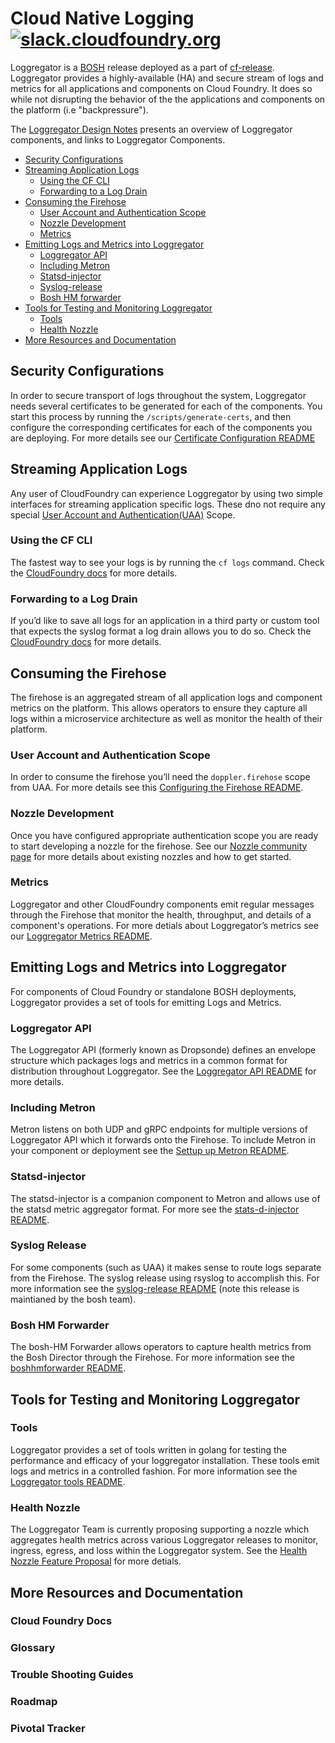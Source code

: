 # Cloud Native Logging [![slack.cloudfoundry.org](https://slack.cloudfoundry.org/badge.svg)](https://cloudfoundry.slack.com/archives/loggregator)

Loggregator is a [BOSH](http://bosh.io/) release deployed as a part of [cf-release](https://github.com/cloudfoundry/cf-release). Loggregator provides a highly-available (HA) and secure stream of logs and metrics for all applications and components on Cloud Foundry. It does so while not disrupting the behavior of the the applications and components on the platform (i.e "backpressure").

The [Loggregator Design Notes]() presents an overview of Loggregator components, and links to Loggregator Components.

* [Security Configurations](#security-configurations)
* [Streaming Application Logs](#streaming-application-logs)
  * [Using the CF CLI](#using-the-cf-cli)
  * [Forwarding to a Log Drain](#forwarding-to-a-log-drain)
* [Consuming the Firehose](#consuming-the-firehose)
  * [User Account and Authentication Scope](#user-account-and-authentication-scope)
  * [Nozzle Development](#nozzle-development)
  * [Metrics](#metrics)
* [Emitting Logs and Metrics into Loggregator](#emitting-logs-and-metrics-into-loggregator)
  * [Loggregator API](#loggregator-api)
  * [Including Metron](#including-metron)
  * [Statsd-injector](#statsd-injector)
  * [Syslog-release](#syslog-release)
  * [Bosh HM forwarder](#bosh-hm-forwarder)
* [Tools for Testing and Monitoring Loggregator](#tools-for-testing-and-monitoring-loggregator)
  * [Tools](#tools)
  * [Health Nozzle](#health-nozzle)
* [More Resources and Documentation](#more-resources-and-documentation)
  
  

## Security Configurations
In order to secure transport of logs throughout the system, Loggregator needs several certificates to be generated for each of the components. You start this process by running the `/scripts/generate-certs`, and then configure the corresponding certificates for each of the components you are deploying. For more details see our [Certificate Configuration README](docs/cert-config.md)

## Streaming Application Logs

Any user of CloudFoundry can experience Loggregator by using two simple interfaces for streaming application specific logs. These dno not require any special [User Account and Authentication(UAA)]() Scope. 

### Using the CF CLI 
The fastest way to see your logs is by running the `cf logs` command. Check the [CloudFoundry docs]() for more details. 

### Forwarding to a Log Drain
If you’d like to save all logs for an application in a third party or custom tool that expects the syslog format a log drain allows you to do so. Check the [CloudFoundry docs]() for more details. 

## Consuming the Firehose

The firehose is an aggregated stream of all application logs and component metrics on the platform. This allows operators to ensure they capture all logs within a microservice architecture as well as monitor the health of their platform. 

### User Account and Authentication Scope
In order to consume the firehose you’ll need the `doppler.firehose` scope from UAA. For more details see this [Configuring the Firehose README]().

### Nozzle Development
Once you have configured appropriate authentication scope you are ready to start developing a nozzle for the firehose. See our [Nozzle community page]() for more details about existing nozzles and how to get started. 

### Metrics

Loggregator and other CloudFoundry components emit regular messages through the Firehose that monitor the health, throughput, and details of a component's operations. For more detials about Loggregator’s metrics see our [Loggregator Metrics README]().

## Emitting Logs and Metrics into Loggregator
For components of Cloud Foundry or standalone BOSH deployments, Loggregator provides a set of tools for emitting Logs and Metrics. 

### Loggregator API
The Loggregator API (formerly known as Dropsonde) defines an envelope structure which packages logs and metrics in a common format for distribution throughout Loggregator. See the [Loggregator API README]() for more details. 

### Including Metron 
Metron listens on both UDP and gRPC endpoints for multiple versions of Loggregator API which it forwards onto the Firehose. To include Metron in your component or deployment see the [Settup up Metron README](). 

### Statsd-injector
The statsd-injector is a companion component to Metron and allows use of the statsd metric aggregator format. For more see the [stats-d-injector README]().

### Syslog Release
For some components (such as UAA) it makes sense to route logs separate from the Firehose. The syslog release using rsyslog to accomplish this. For more information see the [syslog-release README]() (note this release is maintianed by the bosh team).

### Bosh HM Forwarder
The bosh-HM Forwarder allows operators to capture health metrics from the Bosh Director through the Firehose. For more information see the [boshhmforwarder README](). 

## Tools for Testing and Monitoring Loggregator
### Tools
Loggregator provides a set of tools written in golang for testing the performance and efficacy of your loggregator installation. These tools emit logs and metrics in a controlled fashion. For more information see the [Loggregator tools README](). 

### Health Nozzle
The Loggregator Team is currently proposing supporting a nozzle which aggregates health metrics across various Loggregator releases to monitor, ingress, egress, and loss within the Loggregator system. See the [Health Nozzle Feature Proposal]() for more detials. 

## More Resources and Documentation
### Cloud Foundry Docs
### Glossary
### Trouble Shooting Guides
### Roadmap
### Pivotal Tracker

